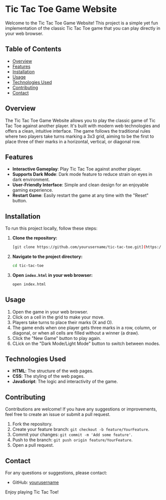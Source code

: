 # Tic Tac Toe Game Website

Welcome to the Tic Tac Toe Game Website! This project is a simple yet fun implementation of the classic Tic Tac Toe game that you can play directly in your web browser.

## Table of Contents
- [Overview](#overview)
- [Features](#features)
- [Installation](#installation)
- [Usage](#usage)
- [Technologies Used](#technologies-used)
- [Contributing](#contributing)
- [Contact](#contact)

## Overview

The Tic Tac Toe Game Website allows you to play the classic game of Tic Tac Toe against another player. It's built with modern web technologies and offers a clean, intuitive interface. The game follows the traditional rules where two players take turns marking a 3x3 grid, aiming to be the first to place three of their marks in a horizontal, vertical, or diagonal row.

## Features

- **Interactive Gameplay**: Play Tic Tac Toe against another player.
- **Supports Dark Mode**: Dark mode feature to reduce strain on eyes in dark environment.
- **User-Friendly Interface**: Simple and clean design for an enjoyable gaming experience.
- **Restart Game**: Easily restart the game at any time with the "Reset" button.

## Installation

To run this project locally, follow these steps:

1. **Clone the repository:**
    ```bash
    [git clone https://github.com/yourusername/tic-tac-toe.git](https://github.com/Luv-valecha/Tic_Tac_Toe_web.git)
    ```

2. **Navigate to the project directory:**
    ```bash
    cd tic-tac-toe
    ```

3. **Open `index.html` in your web browser:**
    ```bash
    open index.html
    ```

## Usage

1. Open the game in your web browser.
2. Click on a cell in the grid to make your move.
3. Players take turns to place their marks (X and O).
4. The game ends when one player gets three marks in a row, column, or diagonal, or when all cells are filled without a winner (a draw).
5. Click the "New Game" button to play again.
6. CLick on the "Dark Mode/Light Mode" button to switch between modes.

## Technologies Used

- **HTML**: The structure of the web pages.
- **CSS**: The styling of the web pages.
- **JavaScript**: The logic and interactivity of the game.

## Contributing

Contributions are welcome! If you have any suggestions or improvements, feel free to create an issue or submit a pull request.

1. Fork the repository.
2. Create your feature branch: `git checkout -b feature/YourFeature`.
3. Commit your changes: `git commit -m 'Add some feature'`.
4. Push to the branch: `git push origin feature/YourFeature`.
5. Open a pull request.


## Contact

For any questions or suggestions, please contact:
- GitHub: [yourusername](https://github.com/yourusername)

Enjoy playing Tic Tac Toe!
